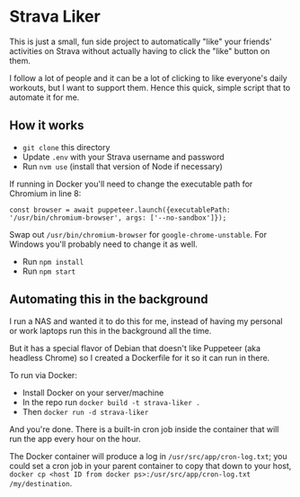 # Strava Liker

This is just a small, fun side project to automatically "like" your friends' activities on Strava without actually having to click the "like" button on them.

I follow a lot of people and it can be a lot of clicking to like everyone's daily workouts, but I want to support them. Hence this quick, simple script that to automate it for me.

## How it works

- `git clone` this directory
- Update `.env` with your Strava username and password
- Run `nvm use` (install that version of Node if necessary)

If running in Docker you'll need to change the executable path for Chromium in line 8:

```
const browser = await puppeteer.launch({executablePath: '/usr/bin/chromium-browser', args: ['--no-sandbox']});
```

Swap out `/usr/bin/chromium-browser` for `google-chrome-unstable`. For Windows you'll probably need to change it as well.

- Run `npm install`
- Run `npm start`

## Automating this in the background

I run a NAS and wanted it to do this for me, instead of having my personal or work laptops run this in the background all the time.

But it has a special flavor of Debian that doesn't like Puppeteer (aka headless Chrome) so I created a Dockerfile for it so it can run in there.

To run via Docker:
- Install Docker on your server/machine
- In the repo run `docker build -t strava-liker .`
- Then `docker run -d strava-liker`

And you're done. There is a built-in cron job inside the container that will run the app every hour on the hour.

The Docker container will produce a log in `/usr/src/app/cron-log.txt`; you could set a cron job in your parent container to copy that down to your host, `docker cp <host ID from docker ps>:/usr/src/app/cron-log.txt /my/destination`.